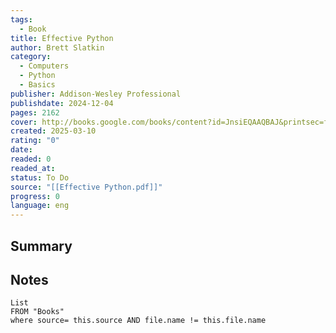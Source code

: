```yaml
---
tags:
  - Book
title: Effective Python
author: Brett Slatkin
category:
  - Computers
  - Python
  - Basics
publisher: Addison-Wesley Professional
publishdate: 2024-12-04
pages: 2162
cover: http://books.google.com/books/content?id=JnsiEQAAQBAJ&printsec=frontcover&img=1&zoom=1&edge=curl&source=gbs_api
created: 2025-03-10
rating: "0"
date: 
readed: 0
readed_at: 
status: To Do
source: "[[Effective Python.pdf]]"
progress: 0
language: eng
---
```

## Summary


## Notes
```dataview
List 
FROM "Books"
where source= this.source AND file.name != this.file.name
```